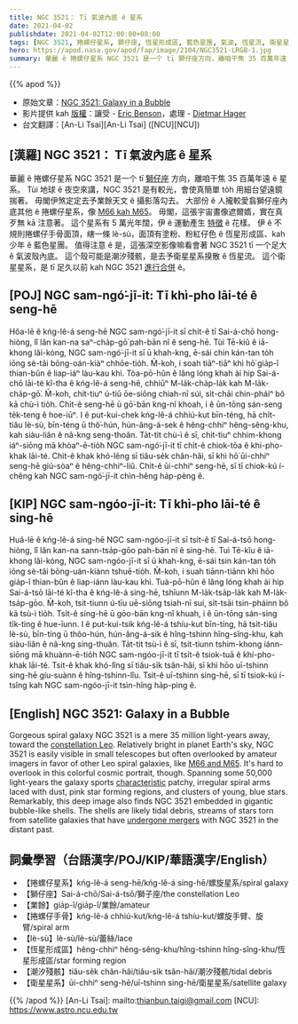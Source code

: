 ```yaml
---
title: NGC 3521： Tī 氣波內底 ê 星系
date: 2021-04-02
publishdate: 2021-04-02T12:00:00+08:00
tags: [NGC 3521, 捲螺仔星系, 獅仔座, 恆星形成區, 藍色星團, 氣波, 恆星流, 衛星星系, 潮汐殘骸]
hero: https://apod.nasa.gov/apod/fap/image/2104/NGC3521-LRGB-1.jpg
summary: 華麗 ê 捲螺仔星系 NGC 3521 是一个 tī 獅仔座方向，離咱干焦 35 百萬年遠 ê 星系。Tùi 地球 ê 夜空來講，NGC 3521 是有較光，會使真簡單 to̍h 用細台望遠鏡揣著。
---
```


{{% apod %}}

- 原始文章：[NGC 3521: Galaxy in a Bubble](https://apod.nasa.gov/apod/ap210402.html)
- 影片提供 kah [版權][Copyright]：讓受 - [Eric Benson][Eric Benson]，處理 - [Dietmar Hager][Dietmar Hager]
- 台文翻譯：[An-Li Tsai][An-Li Tsai] ([NCU][NCU])

## [漢羅] NGC 3521： Tī 氣波內底 ê 星系

華麗 ê 捲螺仔星系 NGC 3521 是一个 tī [獅仔座][constellation Leo] 方向，離咱干焦 35 百萬年遠 ê 星系。
Tùi 地球 ê 夜空來講，NGC 3521 是有較光，會使真簡單 to̍h 用細台望遠鏡揣著。
毋閣伊煞定定去予業餘天文 ê 攝影落勾去。
大部份 ê 人攏較愛翕獅仔座內底其他 ê 捲螺仔星系，像 [M66 kah M65][M66 and M65-t]。
毋閣，這張宇宙畫像遮爾媠，實在真歹無 kā 注意著。
這个星系有 5 萬光年闊，伊 ê 運動產生 [特徵][characteristic] ê 花樣。
伊 ê 不規則捲螺仔手骨面頂，縖一條 lè-sù，面頂有塗粉、粉紅仔色 ê 恆星形成區、kah 少年 ê 藍色星團。
值得注意 ê 是，這張深空影像嘛看會著 NGC 3521 tī 一个足大 ê 氣波殼內底。
這个殼可能是潮汐殘骸，是去予衛星星系搝散 ê 恆星流。
這个衛星星系，是 tī 足久以前 kah NGC 3521 [進行合併][undergone mergers] ê。

## [POJ] NGC sam-ngó͘-jī-it: Tī khì-pho lāi-té ê seng-hē

Hôa-lē ê kńg-lê-á seng-hē NGC sam-ngó͘-jī-it sī chi̍t-ê tī Sai-á-chō hong-hiòng, lî lân kan-na saⁿ-cha̍p-gō͘ pah-bān nî ê seng-hē.
Tùi Tē-kiû ê iā-khong lâi-kóng, NGC sam-ngó͘-jī-it sī ū khah-kng, ē-sái chin kán-tan to̍h iōng sè-tâi bōng-oán-kiàⁿ chhōe-tio̍h.
M̄-koh, i soah tiāⁿ-tiāⁿ khì hō͘ gia̍p-î thian-bûn ê liap-iáⁿ làu-kau khì.
Tòa-pō-hûn ê lâng lóng khah ài hip Sai-á-chō lāi-té kî-tha ê kńg-lê-á seng-hē, chhiūⁿ M-la̍k-cha̍p-la̍k kah M-la̍k-cha̍p-gō͘.
M̄-koh, chit-tiuⁿ ú-tiū ōe-siōng chiah-nī súi, si̍t-chāi chin-pháiⁿ bô kā chù-ì tio̍h.
Chi̍t-ê seng-hē ū gō͘-bān kng-nî khoah, i ê ūn-tōng sán-seng te̍k-teng ê hoe-iūⁿ.
I ê put-kui-chek kńg-lê-á chhiú-kut bīn-téng, hā chi̍t-tiâu lè-sù, bīn-téng ū thô͘-hún, hún-âng-á-sek ê hêng-chhiⁿ hêng-sêng-khu, kah siàu-liân ê nâ-kng seng-thoân.
Ta̍t-tit chù-ì ê sī, chit-tiuⁿ chhim-khong iáⁿ-siōng mā khòaⁿ-ē-tio̍h NGC sam-ngó͘-jī-it tī chi̍t-ê chiok-tōa ê khí-pho-khak lāi-té.
Chit-ê khak khó-lêng sī tiâu-se̍k chân-hâi, sī khì hō͘ ūi-chhiⁿ seng-hē giú-sòaⁿ ê hêng-chhiⁿ-liû.
Chit-ê ūi-chhiⁿ seng-hē, sī tī chiok-kú í-chêng kah NGC sam-ngó͘-jī-it chìn-hêng ha̍p-pèng ê.

## [KIP] NGC sam-ngóo-jī-it: Tī khì-pho lāi-té ê sing-hē

Huâ-lē ê kńg-lê-á sing-hē NGC sam-ngóo-jī-it sī tsi̍t-ê tī Sai-á-tsō hong-hiòng, lî lân kan-na sann-tsa̍p-gōo pah-bān nî ê sing-hē.
Tuì Tē-kîu ê iā-khong lâi-kóng, NGC sam-ngóo-jī-it sī ū khah-kng, ē-sái tsin kán-tan to̍h iōng sè-tâi bōng-uán-kiànn tshuē-tio̍h.
M̄-koh, i suah tiānn-tiānn khì hōo gia̍p-î thian-bûn ê liap-iánn làu-kau khì.
Tuà-pō-hûn ê lâng lóng khah ài hip Sai-á-tsō lāi-té kî-tha ê kńg-lê-á sing-hē, tshīunn M-la̍k-tsa̍p-la̍k kah M-la̍k-tsa̍p-gōo.
M̄-koh, tsit-tiunn ú-tīu uē-siōng tsiah-nī suí, si̍t-tsāi tsin-pháinn bô kā tsù-ì tio̍h.
Tsi̍t-ê sing-hē ū gōo-bān kng-nî khuah, i ê ūn-tōng sán-sing ti̍k-ting ê hue-īunn.
I ê put-kui-tsik kńg-lê-á tshíu-kut bīn-tíng, hā tsi̍t-tiâu lè-sù, bīn-tíng ū thôo-hún, hún-âng-á-sik ê hîng-tshinn hîng-sîng-khu, kah siàu-liân ê nâ-kng sing-thuân.
Ta̍t-tit tsù-ì ê sī, tsit-tiunn tshim-khong iánn-siōng mā khuànn-ē-tio̍h NGC sam-ngóo-jī-it tī tsi̍t-ê tsiok-tuā ê khí-pho-khak lāi-té.
Tsit-ê khak khó-lîng sī tiâu-si̍k tsân-hâi, sī khì hōo uī-tshinn sing-hē gíu-suànn ê hîng-tshinn-lîu.
Tsit-ê uī-tshinn sing-hē, sī tī tsiok-kú í-tsîng kah NGC sam-ngóo-jī-it tsìn-hîng ha̍p-pìng ê.


## [English] NGC 3521: Galaxy in a Bubble

Gorgeous spiral galaxy NGC 3521 is a mere 35 million light-years away, toward the [constellation Leo][constellation Leo]. Relatively bright in planet Earth's sky, NGC 3521 is easily visible in small telescopes but often overlooked by amateur imagers in favor of other Leo spiral galaxies, like [M66 and M65][M66 and M65-e]. It's hard to overlook in this colorful cosmic portrait, though. Spanning some 50,000 light-years the galaxy sports [characteristic][characteristic] patchy, irregular spiral arms laced with dust, pink star forming regions, and clusters of young, blue stars. Remarkably, this deep image also finds NGC 3521 embedded in gigantic bubble-like shells. The shells are likely tidal debris, streams of stars torn from satellite galaxies that have [undergone mergers][undergone mergers] with NGC 3521 in the distant past.

## 詞彙學習（台語漢字/POJ/KIP/華語漢字/English）

- 【捲螺仔星系】kńg-lê-á seng-hē/kńg-lê-á sing-hē/螺旋星系/spiral galaxy
- 【獅仔座】Sai-á-chō/Sai-á-tsō/獅子座/the constellation Leo
- 【業餘】gia̍p-î/gia̍p-î/業餘/amateur
- 【捲螺仔手骨】kńg-lê-á chhiú-kut/kńg-lê-á tshíu-kut/螺旋手臂、旋臂/spiral arm
- 【lè-sù】lè-sù/lè-sù/蕾絲/lace
- 【恆星形成區】hêng-chhiⁿ hêng-sêng-khu/hîng-tshinn hîng-sîng-khu/恆星形成區/star forming region
- 【潮汐殘骸】tiâu-se̍k chân-hâi/tiâu-si̍k tsân-hâi/潮汐殘骸/tidal debris
- 【衛星星系】ūi-chhiⁿ seng-hē/uī-tshinn sing-hē/衛星星系/satellite galaxy


{{% /apod %}}
[An-Li Tsai]: mailto:thianbun.taigi@gmail.com
[NCU]: https://www.astro.ncu.edu.tw

[Copyright]: https://apod.nasa.gov/apod/fap/lib/about_apod.html#srapply
[Eric Benson]: http://www.faintgalaxy.com/
[Dietmar Hager]: https://www.facebook.com/StargazerObservatory/

[constellation Leo]: http://www.universetoday.com/21173/leo/
[M66 and M65-t]: https://apod.tw/daily/20210320/
[M66 and M65-e]: https://apod.nasa.gov/apod/ap210320.html
[characteristic]: https://arxiv.org/abs/1803.03653
[undergone mergers]: http://www.cosmotography.com/images/galaxy_formation_and_evolution.html

